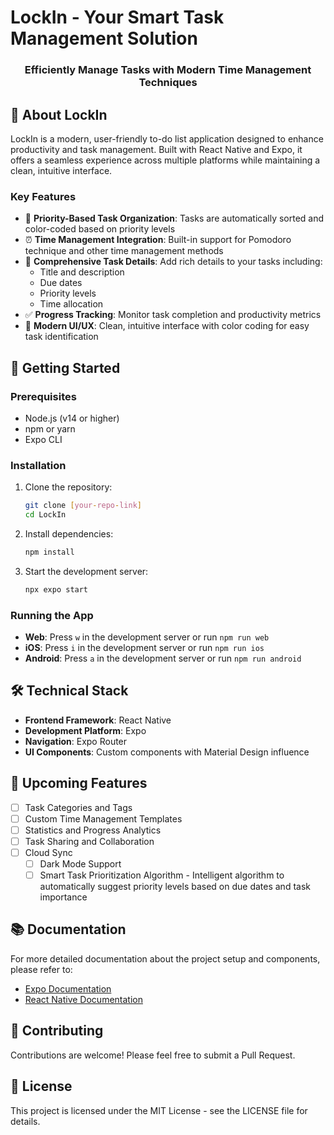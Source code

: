 # LockIn - Your Smart Task Management Solution

<div align="center">
    <h3>Efficiently Manage Tasks with Modern Time Management Techniques</h3>
</div>

## 📱 About LockIn

LockIn is a modern, user-friendly to-do list application designed to enhance productivity and task management. Built with React Native and Expo, it offers a seamless experience across multiple platforms while maintaining a clean, intuitive interface.

### Key Features

- 🎯 **Priority-Based Task Organization**: Tasks are automatically sorted and color-coded based on priority levels
- ⏰ **Time Management Integration**: Built-in support for Pomodoro technique and other time management methods
- 📝 **Comprehensive Task Details**: Add rich details to your tasks including:
  - Title and description
  - Due dates
  - Priority levels
  - Time allocation
- ✅ **Progress Tracking**: Monitor task completion and productivity metrics
- 🎨 **Modern UI/UX**: Clean, intuitive interface with color coding for easy task identification

## 🚀 Getting Started

### Prerequisites

- Node.js (v14 or higher)
- npm or yarn
- Expo CLI

### Installation

1. Clone the repository:
   ```bash
   git clone [your-repo-link]
   cd LockIn
   ```

2. Install dependencies:
   ```bash
   npm install
   ```

3. Start the development server:
   ```bash
   npx expo start
   ```

### Running the App

- **Web**: Press `w` in the development server or run `npm run web`
- **iOS**: Press `i` in the development server or run `npm run ios`
- **Android**: Press `a` in the development server or run `npm run android`

## 🛠 Technical Stack

- **Frontend Framework**: React Native
- **Development Platform**: Expo
- **Navigation**: Expo Router
- **UI Components**: Custom components with Material Design influence

## 🌟 Upcoming Features

- [ ] Task Categories and Tags
- [ ] Custom Time Management Templates
- [ ] Statistics and Progress Analytics
- [ ] Task Sharing and Collaboration
- [ ] Cloud Sync
  - [ ] Dark Mode Support
  - [ ] Smart Task Prioritization Algorithm - Intelligent algorithm to automatically suggest priority levels based on due dates and task importance

## 📚 Documentation

For more detailed documentation about the project setup and components, please refer to:
- [Expo Documentation](https://docs.expo.dev/)
- [React Native Documentation](https://reactnative.dev/docs/getting-started)

## 🤝 Contributing

Contributions are welcome! Please feel free to submit a Pull Request.

## 📄 License

This project is licensed under the MIT License - see the LICENSE file for details.

